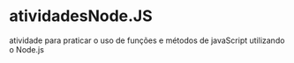 # atividadesNode.JS
 
 atividade para praticar o uso de funções e métodos de javaScript utilizando o Node.js
